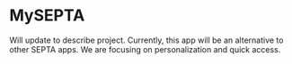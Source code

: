 # MySEPTA

Will update to describe project. Currently, this app will be an alternative to other SEPTA apps. We are focusing on 
personalization and quick access.
